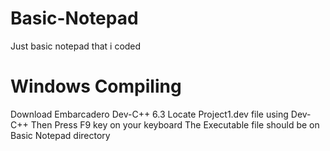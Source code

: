 # Basic-Notepad
 Just basic notepad that i coded
# Windows Compiling
 Download Embarcadero Dev-C++ 6.3
 Locate Project1.dev file using Dev-C++
 Then Press F9 key on your keyboard
 The Executable file should be on Basic Notepad directory

